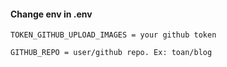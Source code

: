 #### Change env in .env

```
TOKEN_GITHUB_UPLOAD_IMAGES = your github token

GITHUB_REPO = user/github repo. Ex: toan/blog

```